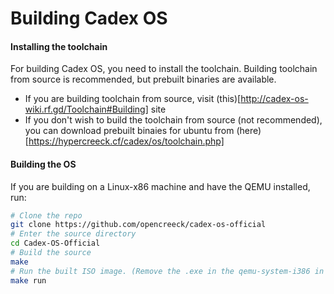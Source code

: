 # Building Cadex OS

#### Installing the toolchain

For building Cadex OS, you need to install the toolchain.
Building toolchain from source is recommended, but prebuilt binaries are available.

- If you are building toolchain from source, visit (this)[http://cadex-os-wiki.rf.gd/Toolchain#Building] site
- If you don't wish to build the toolchain from source (not recommended), you can download prebuilt binaies for ubuntu from (here)[https://hypercreeck.cf/cadex/os/toolchain.php]

#### Building the OS

If you are building on a Linux-x86 machine
and have the QEMU installed, run:

```bash
# Clone the repo
git clone https://github.com/opencreeck/cadex-os-official
# Enter the source directory
cd Cadex-OS-Official
# Build the source
make
# Run the built ISO image. (Remove the .exe in the qemu-system-i386 in the Makefile)
make run
```
